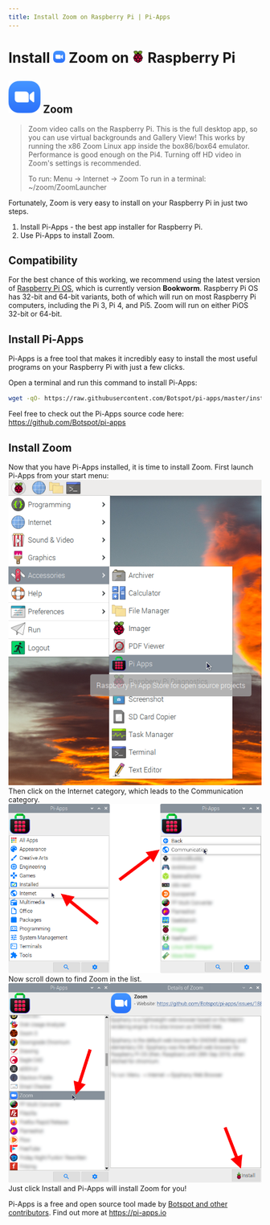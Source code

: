 ```yaml
---
title: Install Zoom on Raspberry Pi | Pi-Apps
---
```

<div class="simple-install-content content">

# Install <img src="/img/app-icons/Zoom/icon-64.png" height=24> Zoom on <img src=/img/other-icons/raspberrypi-icon.svg height=24> Raspberry Pi

## <img src="/img/app-icons/Zoom/icon-64.png"> Zoom
> Zoom video calls on the Raspberry Pi.
> This is the full desktop app, so you can use virtual backgrounds and Gallery View!
> This works by running the x86 Zoom Linux app inside the box86/box64 emulator.
> Performance is good enough on the Pi4. Turning off HD video in Zoom's settings is recommended.
> 
> To run: Menu -> Internet -> Zoom
> To run in a terminal: ~/zoom/ZoomLauncher

Fortunately, Zoom is very easy to install on your Raspberry Pi in just two steps.
1. Install Pi-Apps - the best app installer for Raspberry Pi.
2. Use Pi-Apps to install Zoom.
</div>
<div class="simple-install-content content">

## Compatibility
For the best chance of this working, we recommend using the latest version of [Raspberry Pi OS](https://www.raspberrypi.com/software/), which is currently version **Bookworm**.
Raspberry Pi OS has 32-bit and 64-bit variants, both of which will run on most Raspberry Pi computers, including the Pi 3, Pi 4, and Pi5.
Zoom will run on either PiOS 32-bit or 64-bit.
</div>
<div class="simple-install-content content">

## Install Pi-Apps

Pi-Apps is a free tool that makes it incredibly easy to install the most useful programs on your Raspberry Pi with just a few clicks.

Open a terminal and run this command to install Pi-Apps:
```bash
wget -qO- https://raw.githubusercontent.com/Botspot/pi-apps/master/install | bash
```
Feel free to check out the Pi-Apps source code here: https://github.com/Botspot/pi-apps
</div>
<div class="simple-install-content content">

## Install Zoom

Now that you have Pi-Apps installed, it is time to install Zoom.
First launch Pi-Apps from your start menu:
<img src="/img/start-menu.png">
Then click on the Internet category, which leads to the Communication category.
<img src="/img/category-selections/Communication.png">
Now scroll down to find Zoom in the list.
<img src="/img/app-icons/Zoom/app-selection.png">
Just click Install and Pi-Apps will install Zoom for you!
</div>
<div class="simple-install-content content">

Pi-Apps is a free and open source tool made by [Botspot and other contributors](/about/#contributors). Find out more at https://pi-apps.io
</div>
